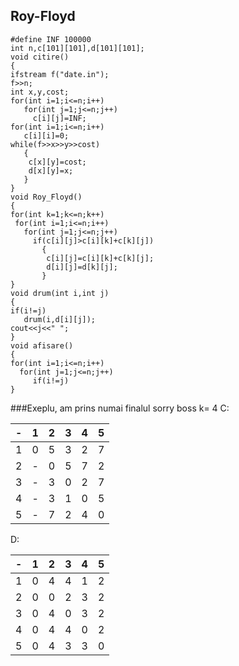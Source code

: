 Roy-Floyd
----------------
```
#define INF 100000
int n,c[101][101],d[101][101];
void citire()
{
ifstream f("date.in");
f>>n;
int x,y,cost;
for(int i=1;i<=n;i++)
   for(int j=1;j<=n;j++)
     c[i][j]=INF;
for(int i=1;i<=n;i++)
   c[i][i]=0;
while(f>>x>>y>>cost)
   {
    c[x][y]=cost;
    d[x][y]=x;
   }
}
void Roy_Floyd()
{
for(int k=1;k<=n;k++)
 for(int i=1;i<=n;i++)
   for(int j=1;j<=n;j++)
     if(c[i][j]>c[i][k]+c[k][j])
       {
        c[i][j]=c[i][k]+c[k][j];
        d[i][j]=d[k][j];
       }
}
void drum(int i,int j)
{
if(i!=j)
   drum(i,d[i][j]);
cout<<j<<" ";
}
void afisare()
{
for(int i=1;i<=n;i++)
  for(int j=1;j<=n;j++)
     if(i!=j)
}
```


###Exeplu, am prins numai finalul sorry boss
k= 4
C:

|-|1|2|3|4|5|
|-|-|-|-|-|-|
|1|0|5|3|2|7|
|2|-|0|5|7|2|
|3|-|3|0|2|7|
|4|-|3|1|0|5|
|5|-|7|2|4|0|

D:

|-|1|2|3|4|5|
|-|-|-|-|-|-|
|1|0|4|4|1|2|
|2|0|0|2|3|2|
|3|0|4|0|3|2|
|4|0|4|4|0|2|
|5|0|4|3|3|0|